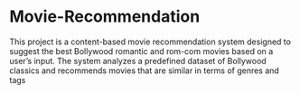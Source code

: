 # Movie-Recommendation
This project is a content-based movie recommendation system designed to suggest the best Bollywood romantic and rom-com movies based on a user’s input. The system analyzes a predefined dataset of Bollywood classics and recommends movies that are similar in terms of genres and tags
